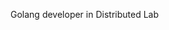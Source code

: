 Golang developer in Distributed Lab

<!---
violog/violog is a ✨ special ✨ repository because its `README.md` (this file) appears on your GitHub profile.
You can click the Preview link to take a look at your changes.
--->
